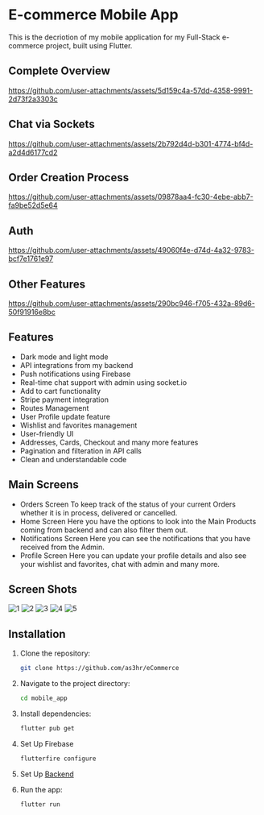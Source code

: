 # E-commerce Mobile App

This is the decriotion of my mobile application for my Full-Stack e-commerce project, built using Flutter.

## Complete Overview
https://github.com/user-attachments/assets/5d159c4a-57dd-4358-9991-2d73f2a3303c

## Chat via Sockets
https://github.com/user-attachments/assets/2b792d4d-b301-4774-bf4d-a2d4d6177cd2

## Order Creation Process
https://github.com/user-attachments/assets/09878aa4-fc30-4ebe-abb7-fa9be52d5e64

## Auth
https://github.com/user-attachments/assets/49060f4e-d74d-4a32-9783-bcf7e1761e97

## Other Features
https://github.com/user-attachments/assets/290bc946-f705-432a-89d6-50f91916e8bc

## Features
- Dark mode and light mode
- API integrations from my backend
- Push notifications using Firebase
- Real-time chat support with admin using socket.io
- Add to cart functionality
- Stripe payment integration
- Routes Management
- User Profile update feature
- Wishlist and favorites management
- User-friendly UI
- Addresses, Cards, Checkout and many more features
- Pagination and filteration in API calls
- Clean and understandable code

## Main Screens
- Orders Screen
  To keep track of the status of your current Orders whether it is in process, delivered or cancelled.
- Home Screen
  Here you have the options to look into the Main Products coming from backend and can also filter them out.
- Notifications Screen
  Here you can see the notifications that you have received from the Admin.
- Profile Screen
  Here you can update your profile details and also see your wishlist and favorites, chat with admin and many more.

## Screen Shots
![1](https://github.com/user-attachments/assets/667269fb-109d-4521-a510-daa74d0c7ab7)
![2](https://github.com/user-attachments/assets/63fbadb1-abdc-4607-9be2-e8bcb5b83b88)
![3](https://github.com/user-attachments/assets/5e4cc2ac-d014-4c14-a737-8ae467d011cc)
![4](https://github.com/user-attachments/assets/aa36fc27-a3ca-4bc7-9cea-2620b6c7bf75)
![5](https://github.com/user-attachments/assets/5df3099f-8bfa-4da5-a07e-2eef14693f00)

## Installation
1. Clone the repository:
   ```bash
   git clone https://github.com/as3hr/eCommerce
2. Navigate to the project directory:
   ```bash
   cd mobile_app
3. Install dependencies:
   ```bash
   flutter pub get
4. Set Up Firebase
   ```bash
   flutterfire configure
5. Set Up
   [Backend](https://github.com/as3hr/eCommerce/tree/main/backend)
     
6. Run the app:
   ```bash
   flutter run
